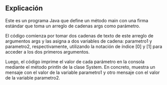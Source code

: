 ## Explicación

Este es un programa Java que define un método main con una firma estándar que toma un arreglo de cadenas args como parámetro.

El código comienza por tomar dos cadenas de texto de este arreglo de argumentos args y las asigna a dos variables de cadena: parametro1 y parametro2, respectivamente, utilizando la notación de índice [0] y [1] para acceder a los dos primeros argumentos.

Luego, el código imprime el valor de cada parámetro en la consola mediante el método println de la clase System. En concreto, muestra un mensaje con el valor de la variable parametro1 y otro mensaje con el valor de la variable parametro2.
